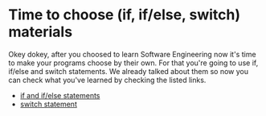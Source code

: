 Time to choose (if, if/else, switch) materials
=====================
Okey dokey, after you choosed to learn Software Engineering now it's time to make your programs choose by their own.
For that you're going to use if, if/else and switch statements. We already talked about them so now you can check what you've learned by checking the listed links.

* [if and if/else statements](http://www.cprogramming.com/tutorial/lesson2.html)
* [switch statement](http://msdn.microsoft.com/en-us/library/k0t5wee3.aspx)

